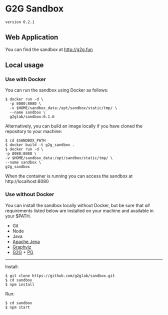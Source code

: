 # G2G Sandbox

`version 0.2.1`

## Web Application

You can find the sandbox at http://g2g.fun

## Local usage

### Use with Docker

You can run the sandbox using Docker as follows:

    $ docker run -d \
      -p 8080:8080 \
      -v $HOME/sandbox_data:/opt/sandbox/static/tmp/ \
      --name sandbox \
      g2glab/sandbox:0.1.6

Alternatively, you can build an image locally if you have cloned the repository to your machine:

    $ cd $SANDBOX_PATH
    $ docker build -t g2g_sandbox .
    $ docker run -d \
    -p 8080:8080 \
    -v $HOME/sandbox_data:/opt/sandbox/static/tmp/ \
    --name sandbox \
    g2g_sandbox

When the container is running you can access the sandbox at http://localhost:8080

### Use without Docker

You can install the sandbox locally without Docker, but be sure that *all*  requirements listed below are installed on your machine and available in your $PATH.

* Git
* Node
* Java
* [Apache Jena](https://jena.apache.org/download/index.cgi#apache-jena)
* [Graphviz](https://graphviz.gitlab.io/download/)
* [G2G](https://github.com/g2glab/g2g) + [PG](https://github.com/g2glab/pg) 
  
---
Install:

    $ git clone https://github.com/g2glab/sandbox.git
    $ cd sandbox
    $ npm install

Run:

    $ cd sandbox
    $ npm start
